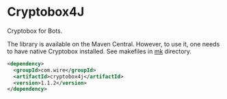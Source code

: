 # Cryptobox4J

Cryptobox for Bots.

The library is available on the Maven Central. However, to use it, one needs to have native Cryptobox installed.
See makefiles in [mk](mk) directory.
```xml
<dependency>
  <groupId>com.wire</groupId>
  <artifactId>cryptobox4j</artifactId>
  <version>1.1.2</version>
</dependency>
```
